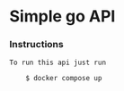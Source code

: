 # Simple go API

### Instructions
    To run this api just run

    
``` 
    $ docker compose up
```
